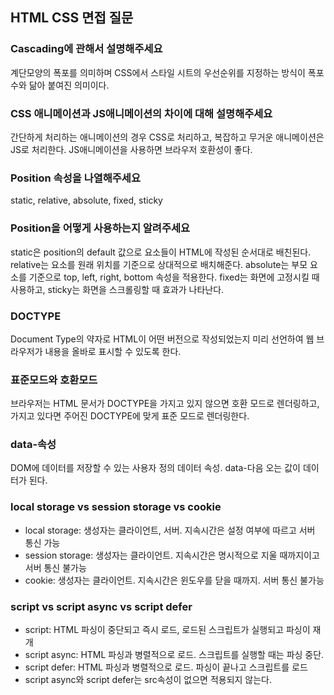 ## HTML CSS 면접 질문

### Cascading에 관해서 설명해주세요  
계단모양의 폭포를 의미하며 CSS에서 스타일 시트의 우선순위를 지정하는 방식이 폭포수와 닮아 붙여진 의미이다.  

### CSS 애니메이션과 JS애니메이션의 차이에 대해 설명해주세요  
간단하게 처리하는 애니메이션의 경우 CSS로 처리하고, 복잡하고 무거운 애니메이션은 JS로 처리한다. JS애니메이션을 사용하면 브라우저 호환성이 좋다.  

### Position 속성을 나열해주세요  
static, relative, absolute, fixed, sticky    

### Position을 어떻게 사용하는지 알려주세요  
static은 position의 default 값으로 요소들이 HTML에 작성된 순서대로 배친된다. relative는 요소를 원래 위치를 기준으로 상대적으로 배치해준다. absolute는 부모 요소를 기준으로 top, left, right, bottom 속성을 적용한다. fixed는 화면에 고정시킬 때 사용하고, sticky는 화면을 스크롤링할 때 효과가 나타난다.  

### DOCTYPE
Document Type의 약자로 HTML이 어떤 버전으로 작성되었는지 미리 선언하여 웹 브라우저가 내용을 올바로 표시할 수 있도록 한다.

### 표준모드와 호환모드
브라우저는 HTML 문서가 DOCTYPE을 가지고 있지 않으면 호환 모드로 렌더링하고, 가지고 있다면 주어진 DOCTYPE에 맞게 표준 모드로 렌더링한다.

### data-속성
DOM에 데이터를 저장할 수 있는 사용자 정의 데이터 속성. data-다음 오는 값이 데이터가 된다.

### local storage vs session storage vs cookie
- local storage: 생성자는 클라이언트, 서버. 지속시간은 설정 여부에 따르고 서버 통신 가능
- session storage: 생성자는 클라이언트. 지속시간은 명시적으로 지울 때까지이고 서버 통신 불가능
- cookie: 생성자는 클라이언트. 지속시간은 윈도우를 닫을 때까지. 서버 통신 불가능

### script vs script async vs script defer
- script: HTML 파싱이 중단되고 즉시 로드, 로드된 스크립트가 실행되고 파싱이 재개
- script async: HTML 파싱과 병렬적으로 로드. 스크립트를 실행할 때는 파싱 중단. 
- script defer: HTML 파싱과 병렬적으로 로드. 파싱이 끝나고 스크립트를 로드
- script async와 script defer는 src속성이 없으면 적용되지 않는다.
